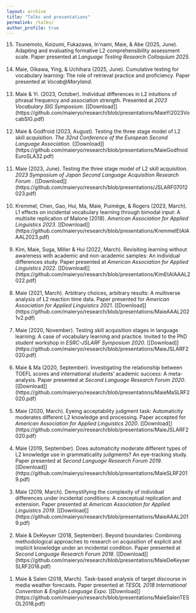 ```yaml
---
layout: archive
title: "Talks and presentations"
permalink: /talks/
author_profile: true
---
```

<ol reversed>
<li> Tsunemoto, Koizumi, Fukazawa, In'nami, Maie, & Abe (2025, June). Adapting and evaluating formative L2 comprehensibility assessment scale. Paper presented at <i>Language Testing Research Colloquium 2025</i>.</li>
<br/>
<li> Maie, Oikawa, Ying, & Uchihara (2025, June). Cumulative testing for vocabulary learning: The role of retrieval practice and proficiency. Paper presented at <i>Vocab@Maryland</i>.</li>
<br/>
<li> Maie & Yi. (2023, October). Individual differences in L2 intuitions of phrasal frequency and association strength. Presented at <i>2023 Vocabulary SIG Symposium</i>. [[Download]](https://github.com/maieryo/research/blob/presentations/MaieYi2023VocabSIG.pdf)</li>
<br/>
<li> Maie & Godfroid (2023, August). Testing the three stage model of L2 skill acquisition. <i>The 32nd Conference of the European Second Language Association</i>. [[Download]](https://github.com/maieryo/research/blob/presentations/MaieGodfroidEuroSLA32.pdf)</li>
<br/>
<li> Maie (2023, June). Testing the three stage model of L2 skill acquisition. <i>2023 Symposium of Japan Second Language Acquisition Research Forum </i>. [[Download]](https://github.com/maieryo/research/blob/presentations/JSLARF07012023.pdf)</li>
<br/>
<li> Kremmel, Chen, Gao, Hui, Ma, Maie, Puimège, & Rogers (2023, March). L1 effects on incidental vocabulary learning through bimodal input: A multisite replication of Malone (2018). <i>American Association for Applied Linguistics 2023</i>. [[Download]](https://github.com/maieryo/research/blob/presentations/KremmelEtAlAAAL2023.pdf)</li>
<br/>
<li> Kim, Maie, Suga, Miller & Hui (2022, March). Revisiting learning without awareness with academic and non-academic samples: An individual differences study. Paper presented at <i>American Association for Applied Linguistics 2022</i>. [[Download]](https://github.com/maieryo/research/blob/presentations/KimEtAlAAAL2022.pdf)</li>
<br/>
<li> Maie (2021, March). Arbitrary choices, arbitrary results: A multiverse analysis of L2 reaction time data. Paper presented for <i>American Association for Applied Linguistics 2021</i>. [[Download]](https://github.com/maieryo/research/blob/presentations/MaieAAAL2021v2.pdf)</li>
<br/>
<li> Maie (2020, November). Testing skill acquisition stages in language learning: A case of vocabulary learning and practice. Invited to the PhD student workshop in <i>ESRC-JSLARF Symposium 2020</i>. [[Download]](https://github.com/maieryo/research/blob/presentations/MaieJSLARF2020.pdf)</li>
<br/>
<li> Maie & Ma (2020, September). Investigating the relationship between TOEFL scores and international students’ academic success: A meta-analysis. Paper presented at <i>Second Language Research Forum 2020</i>. [[Download]](https://github.com/maieryo/research/blob/presentations/MaieMaSLRF2020.pdf)</li>
<br/>
<li> Maie (2020, March). Eyeing acceptability judgment task: Automaticity moderates different L2 knowledge and processing. Paper accepted for <i>American Association for Applied Linguistics 2020</i>. [[Download]](https://github.com/maieryo/research/blob/presentations/MaieJSLARF2020.pdf)</li>
<br/>
<li> Maie (2019, September). Does automaticity moderate different types of L2 knowledge use in grammaticality judgments? An eye-tracking study. Paper presented at <i>Second Language Research Forum 2019</i>. [[Download]](https://github.com/maieryo/research/blob/presentations/MaieSLRF2019.pdf)</li>
<br/>
<li> Maie (2019, March). Demystifying the complexity of individual differences under incidental conditions: A conceptual replication and extension. Paper presented at <i>American Association for Applied Linguistics 2019</i>. [[Download]](https://github.com/maieryo/research/blob/presentations/MaieAAAL2019.pdf)</li>
<br/>
<li> Maie & DeKeyser (2018, September). Beyond boundaries: Combining methodological approaches to research on acquisition of explicit and implicit knowledge under an incidental condition. Paper presented at <i>Second Language Research Forum 2018</i>. [[Download]](https://github.com/maieryo/research/blob/presentations/MaieDeKeyserSLRF2018.pdf)</li>
<br/>
<li> Maie & Salen (2018, March). Task-based analysis of target discourse in media weather forecasts. Paper presented at <i>TESOL 2018 International Convention & English Language Expo.</i> [[Download]](https://github.com/maieryo/research/blob/presentations/MaieSalenTESOL2018.pdf)</li>
</ol>
